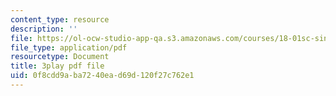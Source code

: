 ```yaml
---
content_type: resource
description: ''
file: https://ol-ocw-studio-app-qa.s3.amazonaws.com/courses/18-01sc-single-variable-calculus-fall-2010/0f8cdd9aba7240ead69d120f27c762e1_eRCN3daFCmU.pdf
file_type: application/pdf
resourcetype: Document
title: 3play pdf file
uid: 0f8cdd9a-ba72-40ea-d69d-120f27c762e1
---
```

